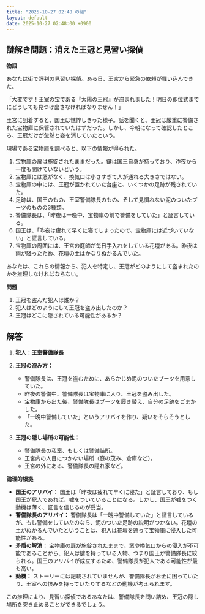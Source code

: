 ```yaml
---
title: "2025-10-27 02:48 の謎"
layout: default
date: 2025-10-27 02:48:00 +0900
---
```

## 謎解き問題：消えた王冠と見習い探偵

**物語**

あなたは街で評判の見習い探偵。ある日、王宮から緊急の依頼が舞い込んできた。

「大変です！王室の宝である『太陽の王冠』が盗まれました！明日の即位式までにどうしても見つけ出さなければなりません！」

王宮に到着すると、国王は憔悴しきった様子。話を聞くと、王冠は厳重に警備された宝物庫に保管されていたはずだった。しかし、今朝になって確認したところ、王冠だけが忽然と姿を消していたという。

現場である宝物庫を調べると、以下の情報が得られた。

1.  宝物庫の扉は施錠されたままだった。鍵は国王自身が持っており、昨夜から一度も開けていないという。
2.  宝物庫には窓がなく、換気口は小さすぎて人が通れる大きさではない。
3.  宝物庫の中には、王冠が置かれていた台座と、いくつかの足跡が残されていた。
4.  足跡は、国王のもの、王室警備隊長のもの、そして見慣れない泥のついたブーツのものの3種類。
5.  警備隊長は、「昨夜は一晩中、宝物庫の前で警備をしていた」と証言している。
6.  国王は、「昨夜は疲れて早くに寝てしまったので、宝物庫には近づいていない」と証言している。
7.  宝物庫の周囲には、王宮の庭師が毎日手入れをしている花壇がある。昨夜は雨が降ったため、花壇の土はかなりぬかるんでいた。

あなたは、これらの情報から、犯人を特定し、王冠がどのようにして盗まれたのかを推理しなければならない。

**問題**

1.  王冠を盗んだ犯人は誰か？
2.  犯人はどのようにして王冠を盗み出したのか？
3.  王冠はどこに隠されている可能性があるか？

## 解答

1.  **犯人：王室警備隊長**

2.  **王冠の盗み方：**
    *   警備隊長は、王冠を盗むために、あらかじめ泥のついたブーツを用意していた。
    *   昨夜の警備中、警備隊長は宝物庫に入り、王冠を盗み出した。
    *   宝物庫から出た後、警備隊長はブーツを履き替え、自分の足跡をごまかした。
    *   「一晩中警備していた」というアリバイを作り、疑いをそらそうとした。

3.  **王冠の隠し場所の可能性：**
    *   警備隊長の私室、もしくは警備詰所。
    *   王宮内の人目につかない場所（庭の茂み、倉庫など）。
    *   王宮の外にある、警備隊長の隠れ家など。

**論理的根拠**

*   **国王のアリバイ：** 国王は「昨夜は疲れて早くに寝た」と証言しており、もし国王が犯人であれば、嘘をついていることになる。しかし、国王が嘘をつく動機は薄く、証言を信じるのが妥当。
*   **警備隊長のアリバイ：** 警備隊長は「一晩中警備していた」と証言しているが、もし警備をしていたのなら、泥のついた足跡の説明がつかない。花壇の土がぬかるんでいたということは、犯人は花壇を通って宝物庫に侵入した可能性がある。
*   **矛盾の解消：** 宝物庫の扉が施錠されたままで、窓や換気口からの侵入が不可能であることから、犯人は鍵を持っている人物、つまり国王か警備隊長に絞られる。国王のアリバイが成立するため、警備隊長が犯人である可能性が最も高い。
*   **動機：** ストーリーには記載されていませんが、警備隊長がお金に困っていたり、王室への恨みを持っていたりするなどの動機が考えられます。

この推理により、見習い探偵であるあなたは、警備隊長を問い詰め、王冠の隠し場所を突き止めることができるでしょう。
